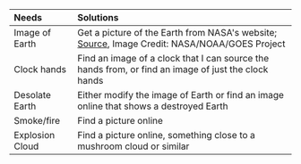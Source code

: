 | Needs | Solutions |
| :--- | :--- |
| Image of Earth | Get a picture of the Earth from NASA's website; [Source](https://www.nasa.gov/content/satellite-view-of-the-americas-on-earth-day), Image Credit: NASA/NOAA/GOES Project |
| Clock hands | Find an image of a clock that I can source the hands from, or find an image of just the clock hands |
| Desolate Earth | Either modify the image of Earth or find an image online that shows a destroyed Earth |
| Smoke/fire | Find a picture online |
| Explosion Cloud | Find a picture online, something close to a mushroom cloud or similar |
